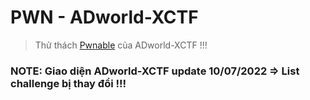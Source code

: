 # PWN - ADworld-XCTF

>Thử thách [Pwnable](https://adworld.xctf.org.cn/challenges/list) của ADworld-XCTF !!!

### NOTE: Giao diện ADworld-XCTF update 10/07/2022 => List challenge bị thay đổi !!!
